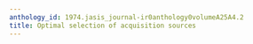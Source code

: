 ```yaml
---
anthology_id: 1974.jasis_journal-ir0anthology0volumeA25A4.2
title: Optimal selection of acquisition sources
---
```

